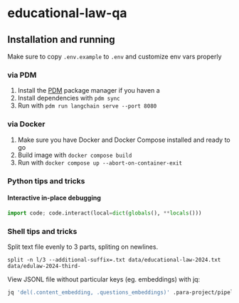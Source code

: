 # educational-law-qa

## Installation and running

Make sure to copy `.env.example` to `.env` and customize env vars properly

### via PDM

1. Install the [PDM](https://pdm-project.org/) package manager if you haven a
1. Install dependencies with `pdm sync`
1. Run with `pdm run langchain serve --port 8080`

### via Docker

1. Make sure you have Docker and Docker Compose installed and ready to go
1. Build image with `docker compose build`
1. Run with `docker compose up --abort-on-container-exit`

### Python tips and tricks

#### Interactive in-place debugging

```python
import code; code.interact(local=dict(globals(), **locals()))
```

### Shell tips and tricks

Split text file evenly to 3 parts, spliting on newlines.

```fish
split -n l/3 --additional-suffix=.txt data/educational-law-2024.txt data/edulaw-2024-third-
```

View JSONL file without particular keys (eg. embeddings) with jq:

```sh
jq 'del(.content_embedding, .questions_embeddings)' .para-project/pipeline/pipeline_04.jsonl | head -c 1200
```

